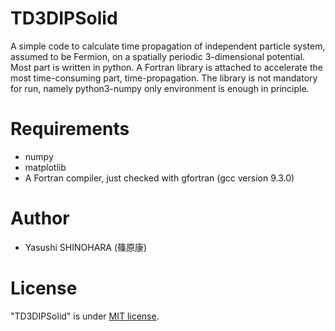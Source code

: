 # TD3DIPSolid
A simple code to calculate time propagation of independent particle system, assumed to be Fermion, on a spatially periodic 3-dimensional potential.
Most part is written in python. A Fortran library is attached to accelerate the most time-consuming part, time-propagation. The library is not mandatory for run, namely python3-numpy only environment is enough in principle.

# Requirements 
 
* numpy
* matplotlib
* A Fortran compiler, just checked with gfortran (gcc version 9.3.0)

# Author

* Yasushi SHINOHARA (篠原康)

 
# License
 
"TD3DIPSolid" is under [MIT license](https://en.wikipedia.org/wiki/MIT_License).
